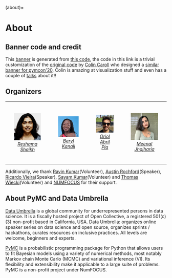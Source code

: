 (about)=
# About

## Banner code and credit
This [banner](https://raw.githubusercontent.com/pymc-devs/pymc-data-umbrella/main/banner.png) is generated from [this code](https://raw.githubusercontent.com/pymc-devs/pymc-data-umbrella/main/banner.py), the code in this link is a trivial customization of the [original code](https://github.com/pymc-devs/pymcon/blob/gh-pages/assets/make_trajectories.py) by [Colin Caroll](https://colindcarroll.com) who designed a [similar banner for pymcon'20](https://pymcon.com/), Colin is amazing at visualization stuff and even has a couple of [talks](https://github.com/ColCarroll/yourplotlib) about it!!

## Organizers

<table><tr>
<td> 
  <p align="center" style="padding: 20px">
    <img alt="Reshama Shaikh" src="../_static/reshama.jpg" width="515">
    <br>
    <em style="color: grey"> <a href="https://reshamas.github.io">Reshama Shaikh</a></em>
  </p> 
</td>
<td> 
  <p align="center" style="padding: 20px">
    <img alt="Beryl Kanali" src="../_static/beryl.JPG" width="515">
    <br>
    <em style="color: grey"><a href="https://www.google.com/url?q=https%3A%2F%2Fwww.linkedin.com%2Fin%2Fberyl-kanali-260567185%2F&sa=D&sntz=1&usg=AFQjCNFmvt_tUl9z7j_ArBuTgG0yyd_1qA">Beryl Kanali</a></em>
  </p> 
</td>
<td> 
  <p align="center" style="padding: 20px">
    <img alt="Oriol Abril Pla" src="../_static/oriol.jpg" width="515">
    <br>
    <em style="color: grey"><a href="https://oriolabril.github.io/oriol_unraveled/">Oriol Abril Pla</a></em>
  </p> 
</td>
<td> 
  <p align="center" style="padding: 20px">
    <img alt="Meenal Jhajharia" src="../_static/meenal.jpg" width="515">
    <br>
    <em style="color: grey"><a href="https://mjhajharia.com">Meenal Jhajharia</a></em>
  </p> 
</td>
</tr></table>

Additionally, we thank [Ravin Kumar](https://ravinkumar.com)(Volunteer), [Austin Rochford](https://austinrochford.com)(Speaker), [Ricardo Vieira(](https://github.com/ricardoV94/)Speaker), [Sayam Kumar](https://github.com/Sayam753)(Volunteer) and [Thomas Wiecki](https://twiecki.io)(Volunteer) and [NUMFOCUS](https://numfocus.org) for their support.

## About PyMC and Data Umbrella

[Data Umbrella](https://www.dataumbrella.org/) is a global community for underrepresented persons in data science. It is a fiscally hosted project of Open Collective, a registered 501(c)(3) non-profit based in California, USA. Data Umbrella: organizes online speaker series on data science and open source, organizes sprints / hackathons, curates resources on inclusive practices. All levels are welcome, beginners and experts.

[PyMC](https://docs.pymc.io/en/latest/about.html) is a probabilistic programming package for Python that allows users to fit Bayesian models using a variety of numerical methods, most notably Markov chain Monte Carlo (MCMC) and variational inference (VI). Its flexibility and extensibility make it applicable to a large suite of problems. PyMC is a non-profit project under NumFOCUS.

```{include} decision_tree.md
```
